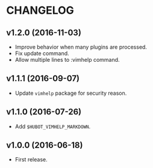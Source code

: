 CHANGELOG
=========

v1.2.0 (2016-11-03)
-------------------

- Improve behavior when many plugins are processed.
- Fix update command.
- Allow multiple lines to :vimhelp command.


v1.1.1 (2016-09-07)
-------------------

- Update `vimhelp` package for security reason.


v1.1.0 (2016-07-26)
-------------------

- Add `$HUBOT_VIMHELP_MARKDOWN`.


v1.0.0 (2016-06-18)
-------------------

- First release.

